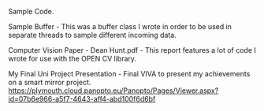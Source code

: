 Sample Code.

Sample Buffer - This was a buffer class I wrote in order to be used in separate threads to sample different incoming data.

Computer Vision Paper - Dean Hunt.pdf - This report features a lot of code I wrote for use with the OPEN CV library.

My Final Uni Project Presentation - Final VIVA to present my achievements on a smart mirror project.
https://plymouth.cloud.panopto.eu/Panopto/Pages/Viewer.aspx?id=07b6e966-a5f7-4643-aff4-abd100f6d6bf


